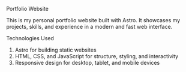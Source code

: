 Portfolio Website

This is my personal portfolio website built with Astro.
It showcases my projects, skills, and experience in a modern and fast web interface.

Technologies Used
1. Astro for building static websites
2. HTML, CSS, and JavaScript for structure, styling, and interactivity
3. Responsive design for desktop, tablet, and mobile devices